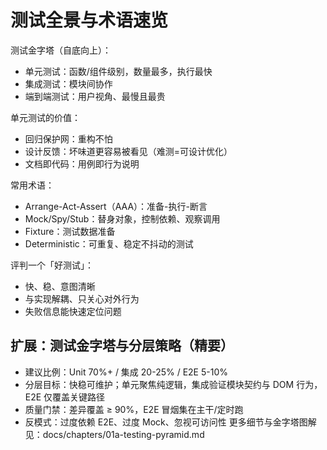 # 测试全景与术语速览

测试金字塔（自底向上）：
- 单元测试：函数/组件级别，数量最多，执行最快
- 集成测试：模块间协作
- 端到端测试：用户视角、最慢且最贵

单元测试的价值：
- 回归保护网：重构不怕
- 设计反馈：坏味道更容易被看见（难测=可设计优化）
- 文档即代码：用例即行为说明

常用术语：
- Arrange-Act-Assert（AAA）：准备-执行-断言
- Mock/Spy/Stub：替身对象，控制依赖、观察调用
- Fixture：测试数据准备
- Deterministic：可重复、稳定不抖动的测试

评判一个「好测试」：
- 快、稳、意图清晰
- 与实现解耦、只关心对外行为
- 失败信息能快速定位问题

## 扩展：测试金字塔与分层策略（精要）
- 建议比例：Unit 70%+ / 集成 20-25% / E2E 5-10%
- 分层目标：快稳可维护；单元聚焦纯逻辑，集成验证模块契约与 DOM 行为，E2E 仅覆盖关键路径
- 质量门禁：差异覆盖 ≥ 90%，E2E 冒烟集在主干/定时跑
- 反模式：过度依赖 E2E、过度 Mock、忽视可访问性
更多细节与金字塔图解见：docs/chapters/01a-testing-pyramid.md